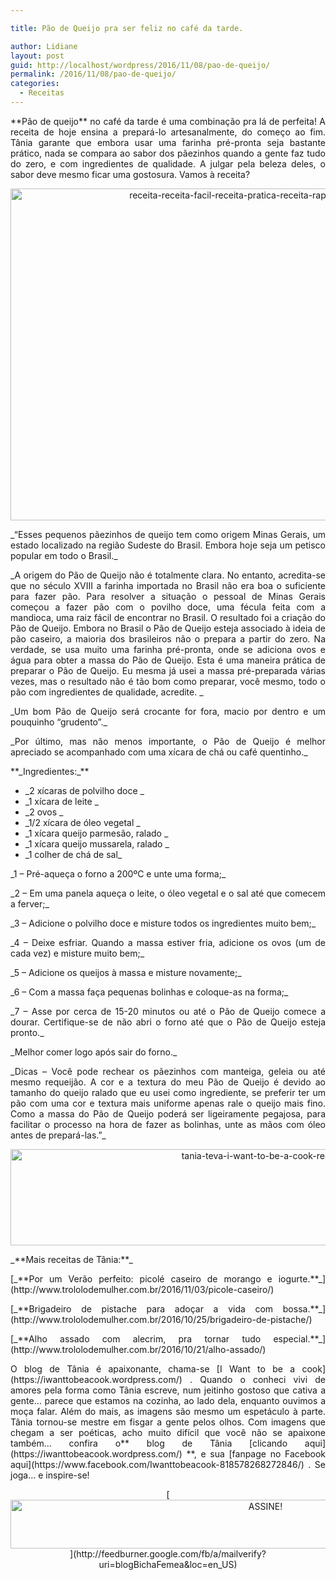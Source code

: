 ```yaml
---

title: Pão de Queijo pra ser feliz no café da tarde.

author: Lidiane
layout: post
guid: http://localhost/wordpress/2016/11/08/pao-de-queijo/
permalink: /2016/11/08/pao-de-queijo/
categories:
  - Receitas
---
```

<p align="justify">
  **Pão de queijo** no café da tarde é uma combinação pra lá de perfeita! A receita de hoje ensina a prepará-lo artesanalmente, do começo ao fim. Tânia garante que embora usar uma farinha pré-pronta seja bastante prático, nada se compara ao sabor dos pãezinhos quando a gente faz tudo do zero, e com ingredientes de qualidade. A julgar pela beleza deles, o sabor deve mesmo ficar uma gostosura. Vamos à receita?
</p>

<p align="center">
  <img class="alignnone size-full wp-image-13226" src="http://www.trololodemulher.com.br/blog/wp-content/uploads/2016/11/RECEITA-RECEITA-FACIL-RECEITA-PRATICA-RECEITA-RAPIDA-PAO-DE-QUEIJO.jpg" alt="receita-receita-facil-receita-pratica-receita-rapida-pao-de-queijo" width="800" height="531" />
</p>

<p align="justify">
  _“Esses pequenos pãezinhos de queijo tem como origem Minas Gerais, um estado localizado na região Sudeste do Brasil. Embora hoje seja um petisco popular em todo o Brasil._
</p>

<p align="justify">
  _A origem do Pão de Queijo não é totalmente clara. No entanto, acredita-se que no século XVIII a farinha importada no Brasil não era boa o suficiente para fazer pão. Para resolver a situação o pessoal de Minas Gerais começou a fazer pão com o povilho doce, uma fécula feita com a mandioca, uma raiz fácil de encontrar no Brasil. O resultado foi a criação do Pão de Queijo. Embora no Brasil o Pão de Queijo esteja associado à ideia de pão caseiro, a maioria dos brasileiros não o prepara a partir do zero. Na verdade, se usa muito uma farinha pré-pronta, onde se adiciona ovos e água para obter a massa do Pão de Queijo. Esta é uma maneira prática de preparar o Pão de Queijo. Eu mesma já usei a massa pré-preparada várias vezes, mas o resultado não é tão bom como preparar, você mesmo, todo o pão com ingredientes de qualidade, acredite. _
</p>

<p align="justify">
  _Um bom Pão de Queijo será crocante for fora, macio por dentro e um pouquinho “grudento”._
</p>

<p align="justify">
  _Por último, mas não menos importante, o Pão de Queijo é melhor apreciado se acompanhado com uma xícara de chá ou café quentinho._
</p>

<p align="justify">
  **_Ingredientes:_**
</p>

  * <div align="justify">
      _2 xícaras de polvilho doce _
    </div>

  * <div align="justify">
      _1 xícara de leite _
    </div>

  * <div align="justify">
      _2 ovos _
    </div>

  * <div align="justify">
      _1/2 xícara de óleo vegetal _
    </div>

  * <div align="justify">
      _1 xícara queijo parmesão, ralado _
    </div>

  * <div align="justify">
      _1 xícara queijo mussarela, ralado _
    </div>

  * <div align="justify">
      _1 colher de chá de sal_
    </div>

<p align="justify">
  _1 – Pré-aqueça o forno a 200ºC e unte uma forma;_
</p>

<p align="justify">
  _2 – Em uma panela aqueça o leite, o óleo vegetal e o sal até que comecem a ferver;_
</p>

<p align="justify">
  _3 – Adicione o polvilho doce e misture todos os ingredientes muito bem;_
</p>

<p align="justify">
  _4 – Deixe esfriar. Quando a massa estiver fria, adicione os ovos (um de cada vez) e misture muito bem;_
</p>

<p align="justify">
  _5 – Adicione os queijos à massa e misture novamente;_
</p>

<p align="justify">
  _6 – Com a massa faça pequenas bolinhas e coloque-as na forma;_
</p>

<p align="justify">
  _7 – Asse por cerca de 15-20 minutos ou até o Pão de Queijo comece a dourar. Certifique-se de não abri o forno até que o Pão de Queijo esteja pronto._
</p>

<p align="justify">
  _Melhor comer logo após sair do forno._
</p>

<p align="justify">
  _Dicas – Você pode rechear os pãezinhos com manteiga, geleia ou até mesmo requeijão. A cor e a textura do meu Pão de Queijo é devido ao tamanho do queijo ralado que eu usei como ingrediente, se preferir ter um pão com uma cor e textura mais uniforme apenas rale o queijo mais fino. Como a massa do Pão de Queijo poderá ser ligeiramente pegajosa, para facilitar o processo na hora de fazer as bolinhas, unte as mãos com óleo antes de prepará-las.”_
</p>

<p align="center">
  <img class="alignnone size-full wp-image-13037" src="http://www.trololodemulher.com.br/blog/wp-content/uploads/2016/10/TANIA-TEVA-I-WANT-TO-BE-A-COOK-RECEITAS.jpg" alt="tania-teva-i-want-to-be-a-cook-receitas" width="800" height="154" />
</p>

<p align="justify">
  _**Mais receitas de Tânia:**_
</p>

<p align="justify">
  [_**Por um Verão perfeito: picolé caseiro de morango e iogurte.**_](http://www.trololodemulher.com.br/2016/11/03/picole-caseiro/) 
</p>

<p align="justify">
  [_**Brigadeiro de pistache para adoçar a vida com bossa.**_](http://www.trololodemulher.com.br/2016/10/25/brigadeiro-de-pistache/) 
</p>

<p align="justify">
  [_**Alho assado com alecrim, pra tornar tudo especial.**_](http://www.trololodemulher.com.br/2016/10/21/alho-assado/) 
</p>

<p align="justify">
  O blog de Tânia é apaixonante, chama-se [I Want to be a cook](https://iwanttobeacook.wordpress.com/) . Quando o conheci vivi de amores pela forma como Tânia escreve, num jeitinho gostoso que cativa a gente… parece que estamos na cozinha, ao lado dela, enquanto ouvimos a moça falar. Além do mais, as imagens são mesmo um espetáculo à parte. Tânia tornou-se mestre em fisgar a gente pelos olhos. Com imagens que chegam a ser poéticas, acho muito difícil que você não se apaixone também… confira o** blog de Tânia [clicando aqui](https://iwanttobeacook.wordpress.com/) **, e sua [fanpage no Facebook aqui](https://www.facebook.com/Iwanttobeacook-818578268272846/) . Se joga… e inspire-se!
</p>

<p align="center">
  [<img class="alignnone size-full wp-image-10439" src="http://www.trololodemulher.com.br/blog/wp-content/uploads/2014/09/ASSINE.png" alt="ASSINE!" width="800" height="78" />](http://feedburner.google.com/fb/a/mailverify?uri=blogBichaFemea&loc=en_US) 
</p>